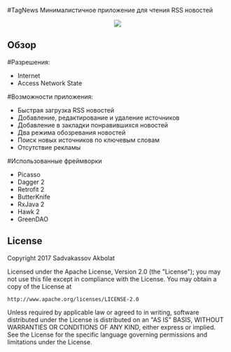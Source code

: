 #TagNews
Минималистичное приложение для чтения RSS новостей

<p align="center">
  <img src="showcase/gif_main.gif" align="center">
 </p>

<a name="overview" />

## Обзор

#Разрешения:
* Internet
* Access Network State

#Возможности приложения:
* Быстрая загрузка RSS новостей
* Добавление, редактирование и удаление источников
* Добавление в закладки понравившихся новостей
* Два режима обозревания новостей
* Поиск новых источников по ключевым словам
* Отсутствие рекламы

#Использованные фреймворки
* Picasso
* Dagger 2
* Retrofit 2
* ButterKnife
* RxJava 2
* Hawk 2
* GreenDAO

<a name="license" />

## License
Copyright 2017 Sadvakassov Akbolat

Licensed under the Apache License, Version 2.0 (the "License");
you may not use this file except in compliance with the License.
You may obtain a copy of the License at

    http://www.apache.org/licenses/LICENSE-2.0

Unless required by applicable law or agreed to in writing, software
distributed under the License is distributed on an "AS IS" BASIS,
WITHOUT WARRANTIES OR CONDITIONS OF ANY KIND, either express or implied.
See the License for the specific language governing permissions and
limitations under the License.